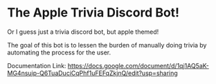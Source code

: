 # The Apple Trivia Discord Bot! 
Or I guess just a trivia discord bot, but apple themed! 

The goal of this bot is to lessen the burden of manually doing trivia by automating the process for the user.  

Documentation Link:
https://docs.google.com/document/d/1qj1AQ5aK-MG4nsuip-Q6TuaDuciCqPhf1uFEFqZkjnQ/edit?usp=sharing
